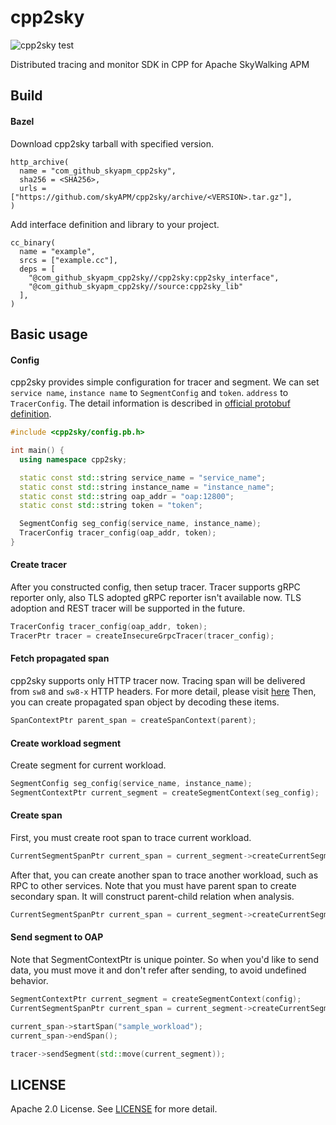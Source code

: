 # cpp2sky

![cpp2sky test](https://github.com/SkyAPM/cpp2sky/workflows/cpp2sky%20test/badge.svg)

Distributed tracing and monitor SDK in CPP for Apache SkyWalking APM

## Build

#### Bazel

Download cpp2sky tarball with specified version.

```
http_archive(
  name = "com_github_skyapm_cpp2sky",
  sha256 = <SHA256>,
  urls = ["https://github.com/skyAPM/cpp2sky/archive/<VERSION>.tar.gz"],
)
```

Add interface definition and library to your project.

```
cc_binary(
  name = "example",
  srcs = ["example.cc"],
  deps = [
    "@com_github_skyapm_cpp2sky//cpp2sky:cpp2sky_interface",
    "@com_github_skyapm_cpp2sky//source:cpp2sky_lib"
  ],
)
```

## Basic usage

#### Config

cpp2sky provides simple configuration for tracer and segment. We can set `service name`, `instance name` to `SegmentConfig` and `token`. `address` to `TracerConfig`.
The detail information is described in [official protobuf definition](https://github.com/apache/skywalking-data-collect-protocol/blob/master/language-agent/Tracing.proto#L57-L67).

```cpp
#include <cpp2sky/config.pb.h>

int main() {
  using namespace cpp2sky;

  static const std::string service_name = "service_name";
  static const std::string instance_name = "instance_name";
  static const std::string oap_addr = "oap:12800";
  static const std::string token = "token";

  SegmentConfig seg_config(service_name, instance_name);
  TracerConfig tracer_config(oap_addr, token);
}
```

#### Create tracer

After you constructed config, then setup tracer. Tracer supports gRPC reporter only, also TLS adopted gRPC reporter isn't available now.
TLS adoption and REST tracer will be supported in the future.

```cpp
TracerConfig tracer_config(oap_addr, token);
TracerPtr tracer = createInsecureGrpcTracer(tracer_config);
```

#### Fetch propagated span

cpp2sky supports only HTTP tracer now.
Tracing span will be delivered from `sw8` and `sw8-x` HTTP headers. For more detail, please visit [here](https://github.com/apache/skywalking/blob/08781b41a8255bcceebb3287364c81745a04bec6/docs/en/protocols/Skywalking-Cross-Process-Propagation-Headers-Protocol-v3.md)
Then, you can create propagated span object by decoding these items.

```cpp
SpanContextPtr parent_span = createSpanContext(parent);
```

#### Create workload segment

Create segment for current workload.

```cpp
SegmentConfig seg_config(service_name, instance_name);
SegmentContextPtr current_segment = createSegmentContext(seg_config);
```

#### Create span

First, you must create root span to trace current workload.

```cpp
CurrentSegmentSpanPtr current_span = current_segment->createCurrentSegmentRootSpan();
```

After that, you can create another span to trace another workload, such as RPC to other services.
Note that you must have parent span to create secondary span. It will construct parent-child relation when analysis.

```cpp
CurrentSegmentSpanPtr current_span = current_segment->createCurrentSegmentSpan(current_span);
```

#### Send segment to OAP

Note that SegmentContextPtr is unique pointer. So when you'd like to send data, you must move it and don't refer after sending,
to avoid undefined behavior.

```cpp
SegmentContextPtr current_segment = createSegmentContext(config);
CurrentSegmentSpanPtr current_span = current_segment->createCurrentSegmentRootSpan();

current_span->startSpan("sample_workload");
current_span->endSpan();

tracer->sendSegment(std::move(current_segment));
```

## LICENSE

Apache 2.0 License. See [LICENSE](https://github.com/SkyAPM/cpp2sky/blob/main/LICENSE) for more detail.
